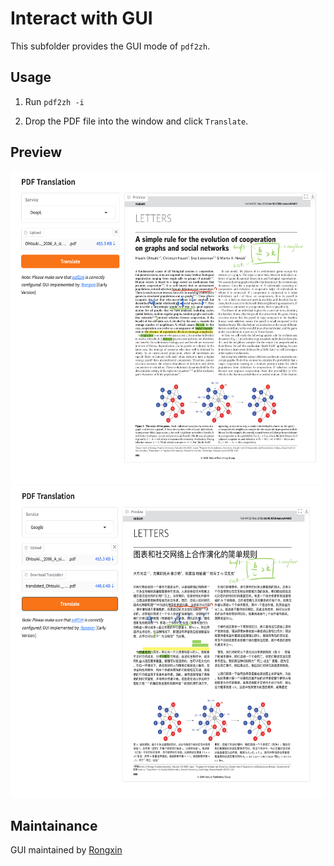 # Interact with GUI

This subfolder provides the GUI mode of `pdf2zh`.

## Usage

1. Run `pdf2zh -i`

2. Drop the PDF file into the window and click `Translate`.

## Preview

<img src="./images/before.png" height="500"/>
<img src="./images/after.png" height="500"/>

## Maintainance

GUI maintained by [Rongxin](https://github.com/reycn)
